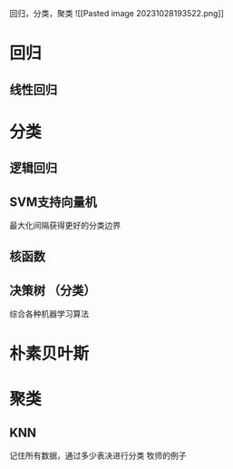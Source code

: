 回归，分类，聚类
![[Pasted image 20231028193522.png]]

# 回归
## 线性回归


# 分类
## 逻辑回归 
## SVM支持向量机 
最大化间隔获得更好的分类边界

## 核函数


## 决策树 （分类）
综合各种机器学习算法


# 朴素贝叶斯


# 聚类

## KNN 
记住所有数据，通过多少表决进行分类
牧师的例子
